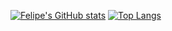 [![Felipe's GitHub stats](https://github-readme-stats.vercel.app/api?username=Felipe-Renck)](https://github.com/anuraghazra/github-readme-stats)
[![Top Langs](https://github-readme-stats.vercel.app/api/top-langs/?username=Felipe-Renck)](https://github.com/anuraghazra/github-readme-stats)

<!--
**Felipe-Renck/Felipe-Renck** is a ✨ _special_ ✨ repository because its `README.md` (this file) appears on your GitHub profile.

Here are some ideas to get you started:

- 🔭 I’m currently working on ...
- 🌱 I’m currently learning ...
- 👯 I’m looking to collaborate on ...
- 🤔 I’m looking for help with ...
- 💬 Ask me about ...
- 📫 How to reach me: ...
- 😄 Pronouns: ...
- ⚡ Fun fact: ...
-->
